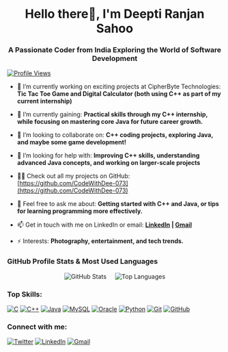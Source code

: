 <h1 align="center">Hello there👋, I'm Deepti Ranjan Sahoo</h1>
<h3 align="center">A Passionate Coder from India Exploring the World of Software Development</h3>

<p align="left">
  <a href="https://github.com/codewithdee-073">
    <img src="https://komarev.com/ghpvc/?username=codewithdee-073&label=Profile%20views&color=red&style=flat" alt="Profile Views" />
  </a>
</p>

- 🔭 I’m currently working on exciting projects at CipherByte Technologies: **Tic Tac Toe Game and Digital Calculator (both using C++ as part of my current internship)**

- 🌱 I’m currently gaining: **Practical skills through my C++ internship, while focusing on mastering core Java for future career growth.**

- 👯 I’m looking to collaborate on: **C++ coding projects, exploring Java, and maybe some game development!**

- 🤝 I’m looking for help with: **Improving C++ skills, understanding advanced Java concepts, and working on larger-scale projects**

- 👨‍💻 Check out all my projects on GitHub: [https://github.com/CodeWithDee-073](https://github.com/CodeWithDee-073)

- 💬 Feel free to ask me about: **Getting started with C++ and Java, or tips for learning programming more effectively.**

- 📫 Get in touch with me on LinkedIn or email: **[LinkedIn](https://www.linkedin.com/in/deeptiranjansahoo/) | [Gmail](mailto:deeranjansahoo2005@gmail.com)**

- ⚡ Interests: **Photography, entertainment, and tech trends.**

### GitHub Profile Stats & Most Used Languages

<div align="center" style="display: flex; justify-content: center; gap: 20px;">
  <div>
    <img src="https://github-readme-stats.vercel.app/api?username=codewithdee-073&show_icons=true&theme=radical" alt="GitHub Stats" />
  </div>
  <div>
    <img src="https://github-readme-stats.vercel.app/api/top-langs/?username=codewithdee-073&layout=compact&theme=radical" alt="Top Languages" />
  </div>
</div>


### Top Skills:

<p align="left">
  <a href="#"><img src="https://img.shields.io/badge/C-%2300599C.svg?style=for-the-badge&logo=c&logoColor=white" alt="C" /></a>
  <a href="#"><img src="https://img.shields.io/badge/C++-%2300599C.svg?style=for-the-badge&logo=c%2B%2B&logoColor=white" alt="C++" /></a>
  <a href="#"><img src="https://img.shields.io/badge/Java-%23ED8B00.svg?style=for-the-badge&logo=openjdk&logoColor=white" alt="Java" /></a>
  <a href="#"><img src="https://img.shields.io/badge/mysql-4479A1.svg?style=for-the-badge&logo=mysql&logoColor=white" alt="MySQL" /></a>
  <a href="#"><img src="https://img.shields.io/badge/Oracle-F80000?style=for-the-badge&logo=oracle&logoColor=white" alt="Oracle" /></a>
  <a href="#"><img src="https://img.shields.io/badge/Python-3670A0?style=for-the-badge&logo=python&logoColor=ffdd54" alt="Python" /></a>
  <a href="#"><img src="https://img.shields.io/badge/Git-%23F05033.svg?style=for-the-badge&logo=git&logoColor=white" alt="Git" /></a>
  <a href="#"><img src="https://img.shields.io/badge/GitHub-%23181717.svg?style=for-the-badge&logo=github&logoColor=white" alt="GitHub" /></a>
</p>


### Connect with me:
<a href="https://twitter.com/dee_sahoo05" target="_blank"><img src="https://img.shields.io/badge/Twitter-%231DA1F2.svg?style=for-the-badge&logo=twitter&logoColor=white" alt="Twitter"></a>
<a href="https://linkedin.com/in/deeptiranjansahoo" target="_blank"><img src="https://img.shields.io/badge/LinkedIn-%230077B5.svg?style=for-the-badge&logo=linkedin&logoColor=white" alt="LinkedIn"></a>
<a href="mailto:deeranjansahoo2005@gmail.com" target="_blank"><img src="https://img.shields.io/badge/Gmail-D14836?style=for-the-badge&logo=gmail&logoColor=white" alt="Gmail"></a> 

